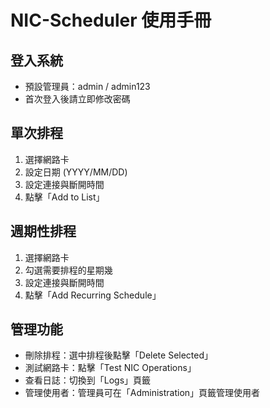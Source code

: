 # NIC-Scheduler 使用手冊

## 登入系統
- 預設管理員：admin / admin123
- 首次登入後請立即修改密碼

## 單次排程
1. 選擇網路卡
2. 設定日期 (YYYY/MM/DD)
3. 設定連接與斷開時間
4. 點擊「Add to List」

## 週期性排程
1. 選擇網路卡
2. 勾選需要排程的星期幾
3. 設定連接與斷開時間
4. 點擊「Add Recurring Schedule」

## 管理功能
- 刪除排程：選中排程後點擊「Delete Selected」
- 測試網路卡：點擊「Test NIC Operations」
- 查看日誌：切換到「Logs」頁籤
- 管理使用者：管理員可在「Administration」頁籤管理使用者
```


